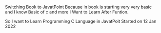 Switching Book to JavatPoint Because in book is starting very very basic and I know Basic of c and more I Want to Learn After Funtion.

So I want to Learn Programming C Language in JavatPoit Started on 12 Jan 2022 